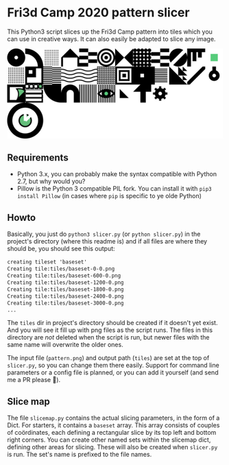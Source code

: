 # Fri3d Camp 2020 pattern slicer

This Python3 script slices up the Fri3d Camp pattern into tiles which you can use in creative ways. It can also easily be adapted to slice any image.

![pattern](pattern.png)

## Requirements

- Python 3.x, you can probably make the syntax compatible with Python 2.7, but why would you?
- Pillow is the Python 3 compatible PIL fork. You can install it with `pip3 install Pillow` (in cases where `pip` is specific to ye olde Python)

## Howto

Basically, you just do `python3 slicer.py` (or `python slicer.py`) in the project's directory (where this readme is) and if all files are where they should be, you should see this output:

```
creating tileset 'baseset' 
Creating tile:tiles/baseset-0-0.png
Creating tile:tiles/baseset-600-0.png
Creating tile:tiles/baseset-1200-0.png
Creating tile:tiles/baseset-1800-0.png
Creating tile:tiles/baseset-2400-0.png
Creating tile:tiles/baseset-3000-0.png
...
```

The `tiles` dir in project's directory should be created if it doesn't yet exist. And you will see it fill up with png files as the script runs. The files in this directory are *not* deleted when the script is run, but newer files with the same name will overwrite the older ones.

The input file (`pattern.png`) and output path (`tiles`) are set at the top of `slicer.py`, so you can change them there easily. Support for command line parameters or a config file is planned, or you can add it yourself (and send me a PR please 🙏).

## Slice map

The file `slicemap.py` contains the actual slicing parameters, in the form of a Dict. For starters, it contains a `baseset` array. This array consists of couples of coördinates, each defining a rectangular slice by its top left and bottom right corners. You can create other named sets within the slicemap dict, defining other areas for slicing. These will also be created when `slicer.py` is run. The set's name is prefixed to the file names.